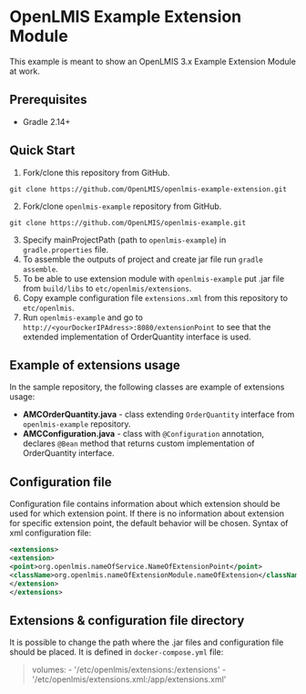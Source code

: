 # OpenLMIS Example Extension Module
This example is meant to show an OpenLMIS 3.x Example Extension Module at work.

## Prerequisites
* Gradle 2.14+

## Quick Start
1. Fork/clone this repository from GitHub.

 ```shell
 git clone https://github.com/OpenLMIS/openlmis-example-extension.git
 ```
2. Fork/clone `openlmis-example` repository from GitHub.

 ```shell
 git clone https://github.com/OpenLMIS/openlmis-example.git
 ```
3. Specify mainProjectPath (path to `openlmis-example`) in `gradle.properties` file.
4. To assemble the outputs of project and create jar file run `gradle assemble`.
5. To be able to use extension module with `openlmis-example` put .jar file from `build/libs` to `etc/openlmis/extensions`.
6. Copy example configuration file `extensions.xml` from this repository to `etc/openlmis`.
7. Run `openlmis-example` and go to `http://<yourDockerIPAdress>:8080/extensionPoint` to see
that the extended implementation of OrderQuantity interface is used.

## <a name="extensions"></a> Example of extensions usage

In the sample repository, the following classes are example of extensions usage:

- **AMCOrderQuantity.java** - class extending `OrderQuantity` interface from `openlmis-example` repository.
- **AMCConfiguration.java** - class with `@Configuration` annotation, declares `@Bean` method that returns custom implementation
of OrderQuantity interface.

## <a name="extensions"></a> Configuration file

Configuration file contains information about which extension should be used for which extension point.
If there is no information about extension for specific extension point, the default behavior will be chosen.
Syntax of xml configuration file:

```xml
<extensions>
<extension>
<point>org.openlmis.nameOfService.NameOfExtensionPoint</point>
<className>org.openlmis.nameOfExtensionModule.nameOfExtension</className>
</extension>
</extensions>
```

## <a name="extensions"></a> Extensions & configuration file directory

It is possible to change the path where the .jar files and configuration file should be placed.
It is defined in `docker-compose.yml` file:

>volumes:
>      - '/etc/openlmis/extensions:/extensions'
>      - '/etc/openlmis/extensions.xml:/app/extensions.xml'

